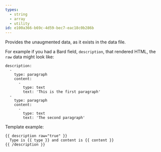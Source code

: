 ```yaml
---
types:
  - string
  - array
  - utility
id: e100a366-b69c-4d59-bec7-eac18c0b286b
---
```

Provides the unaugmented data, as it exists in the data file.

For example if you had a Bard field, `description`,  that rendered HTML, the `raw` data might look like:

```.language-yaml
description:
  -
    type: paragraph
    content:
      -
        type: text
        text: 'This is the first paragraph'
  -
    type: paragraph
    content:
      -
        type: text
        text: 'The second paragraph'

```

Template example:
```
{{ description raw="true" }}
  Type is {{ type }} and content is {{ content }}
{{ /description }}
```